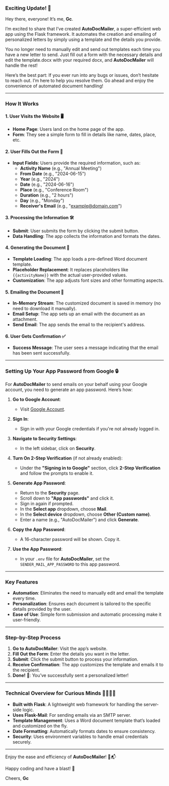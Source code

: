### Exciting Update! 🌟

Hey there, everyone! It’s me, **Gc**.

I’m excited to share that I’ve created **AutoDocMailer**, a super-efficient web app using the Flask framework. It automates the creation and emailing of personalized letters by simply using a template and the details you provide. 

You no longer need to manually edit and send out templates each time you have a new letter to send. Just fill out a form with the necessary details and edit the template.docx with your required docx, and **AutoDocMailer** will handle the rest!

Here’s the best part: If you ever run into any bugs or issues, don’t hesitate to reach out. I’m here to help you resolve them. Go ahead and enjoy the convenience of automated document handling!

---

### How It Works

#### 1. **User Visits the Website 🖥️**

- **Home Page**: Users land on the home page of the app.
- **Form**: They see a simple form to fill in details like name, dates, place, etc.

#### 2. **User Fills Out the Form 📝**

- **Input Fields**: Users provide the required information, such as:
  - **Activity Name** (e.g., "Annual Meeting")
  - **From Date** (e.g., "2024-06-15")
  - **Year** (e.g., "2024")
  - **Date** (e.g., "2024-06-16")
  - **Place** (e.g., "Conference Room")
  - **Duration** (e.g., "2 hours")
  - **Day** (e.g., "Monday")
  - **Receiver's Email** (e.g., "example@domain.com")

#### 3. **Processing the Information 🛠️**

- **Submit**: User submits the form by clicking the submit button.
- **Data Handling**: The app collects the information and formats the dates.

#### 4. **Generating the Document 📄**

- **Template Loading**: The app loads a pre-defined Word document template.
- **Placeholder Replacement**: It replaces placeholders like `{{activityName}}` with the actual user-provided values.
- **Customization**: The app adjusts font sizes and other formatting aspects.

#### 5. **Emailing the Document 📧**

- **In-Memory Stream**: The customized document is saved in memory (no need to download it manually).
- **Email Setup**: The app sets up an email with the document as an attachment.
- **Send Email**: The app sends the email to the recipient's address.

#### 6. **User Gets Confirmation ✅**

- **Success Message**: The user sees a message indicating that the email has been sent successfully.

---

### Setting Up Your App Password from Google 🔒

For **AutoDocMailer** to send emails on your behalf using your Google account, you need to generate an app password. Here’s how:

1. **Go to Google Account**:
   - Visit [Google Account](https://myaccount.google.com/).

2. **Sign In**:
   - Sign in with your Google credentials if you're not already logged in.

3. **Navigate to Security Settings**:
   - In the left sidebar, click on **Security**.

4. **Turn On 2-Step Verification** (if not already enabled):
   - Under the **"Signing in to Google"** section, click **2-Step Verification** and follow the prompts to enable it.

5. **Generate App Password**:
   - Return to the **Security** page.
   - Scroll down to **"App passwords"** and click it.
   - Sign in again if prompted.
   - In the **Select app** dropdown, choose **Mail**.
   - In the **Select device** dropdown, choose **Other (Custom name)**.
   - Enter a name (e.g., "AutoDocMailer") and click **Generate**.

6. **Copy the App Password**:
   - A 16-character password will be shown. Copy it.

7. **Use the App Password**:
   - In your `.env` file for **AutoDocMailer**, set the `SENDER_MAIL_APP_PASSWORD` to this app password.

---


### Key Features

- **Automation**: Eliminates the need to manually edit and email the template every time.
- **Personalization**: Ensures each document is tailored to the specific details provided by the user.
- **Ease of Use**: Simple form submission and automatic processing make it user-friendly.

---

### Step-by-Step Process

1. **Go to AutoDocMailer**: Visit the app’s website.
2. **Fill Out the Form**: Enter the details you want in the letter.
3. **Submit**: Click the submit button to process your information.
4. **Receive Confirmation**: The app customizes the template and emails it to the recipient.
5. **Done!** 🎉: You’ve successfully sent a personalized letter!

---

### Technical Overview for Curious Minds 👨‍💻👩‍💻

- **Built with Flask**: A lightweight web framework for handling the server-side logic.
- **Uses Flask-Mail**: For sending emails via an SMTP server.
- **Template Management**: Uses a Word document template that’s loaded and customized on the fly.
- **Date Formatting**: Automatically formats dates to ensure consistency.
- **Security**: Uses environment variables to handle email credentials securely.

---


Enjoy the ease and efficiency of **AutoDocMailer**! 🚀📬

Happy coding and have a blast! 🎉

Cheers, **Gc**
